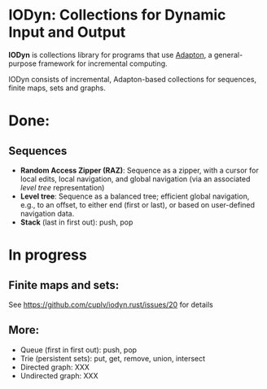 IODyn: Collections for **Dynamic Input and Output**
====================================================

**IODyn** is collections library for programs that use
[Adapton](http://rust.adapton.org), a general-purpose framework for
incremental computing.

IODyn consists of incremental, Adapton-based collections for sequences, finite maps, sets and graphs.

# Done: 

## Sequences

- **Random Access Zipper (RAZ)**: Sequence as a zipper, with a cursor for local edits, local navigation, and global navigation (via an associated _level tree_ representation)
- **Level tree**: Sequence as a balanced tree; efficient global navigation, e.g., to an offset, to either end (first or last), or based on user-defined navigation data.
- **Stack** (last in first out): push, pop

# In progress

## Finite maps and sets:
See https://github.com/cuplv/iodyn.rust/issues/20 for details

## More:
- Queue (first in first out): push, pop
- Trie (persistent sets): put, get, remove, union, intersect
- Directed graph: XXX
- Undirected graph: XXX
